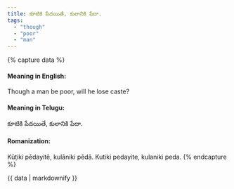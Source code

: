 ```yaml
---
title: కూటికి పేదయితే, కులానికి పేదా.
tags:
  - "though"
  - "poor"
  - "man"
---
```


{% capture data %}
#### Meaning in English:
Though a man be poor, will he lose caste?

#### Meaning in Telugu:
కూటికి పేదయితే, కులానికి పేదా.

#### Romanization:
Kūṭiki pēdayitē, kulāniki pēdā.
Kutiki pedayite, kulaniki peda.
{% endcapture %}

{{ data | markdownify }}

